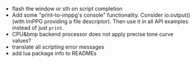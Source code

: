 - flash the window or sth on script completion
- Add some "print-to-imppg's console" functionality. Consider io.output() (with ImPPG providing a file descriptor). Then use it in all API examples instead of just `print`.
- CPU&bmp backend processor does not apply precise tone curve values?
- translate all scripting error messages
- add lua package info to READMEs